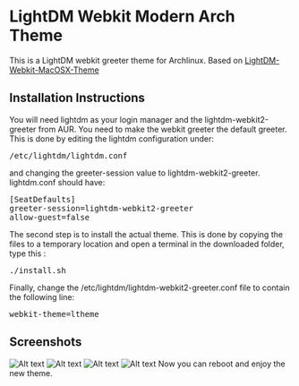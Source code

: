 LightDM Webkit Modern Arch Theme
===========================

This is a LightDM webkit greeter theme for Archlinux. Based on [LightDM-Webkit-MacOSX-Theme](http://github.com/Wattos/LightDM-Webkit-MacOSX-Theme)

Installation Instructions
-------------------------
You will need lightdm as your login manager and the lightdm-webkit2-greeter from AUR. You need to make the webkit greeter the default greeter. This is done by editing the lightdm configuration under:

<pre>
/etc/lightdm/lightdm.conf
</pre>

and changing the greeter-session value to lightdm-webkit2-greeter. lightdm.conf should have:

<pre>
[SeatDefaults]
greeter-session=lightdm-webkit2-greeter
allow-guest=false
</pre>

The second step is to install the actual theme. This is done by copying the files to a temporary location and open a terminal in the downloaded folder, type this :

<pre>
./install.sh
</pre>

Finally, change the /etc/lightdm/lightdm-webkit2-greeter.conf file to contain the following line:

<pre>
webkit-theme=ltheme
</pre>

Screenshots
-------------------------
![Alt text](https://cdn.discordapp.com/attachments/297050239616155659/315736139770232835/Capture_decran_de_2017-05-21_08-15-30.png "Screen")
![Alt text](https://cdn.discordapp.com/attachments/297050239616155659/315736216244977664/Capture_decran_de_2017-05-21_08-15-37.png "Screen")
![Alt text](https://cdn.discordapp.com/attachments/297050239616155659/315736245202452480/Capture_decran_de_2017-05-21_08-15-46.png "Screen")
![Alt text](https://cdn.discordapp.com/attachments/297050239616155659/315736253897375744/Capture_decran_de_2017-05-21_08-15-53.png "Screen")
Now you can reboot and enjoy the new theme.

